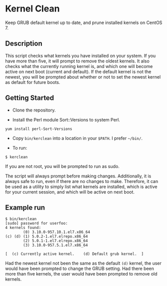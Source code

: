 # Kernel Clean

Keep GRUB default kernel up to date, and prune installed kernels on CentOS 7.

## Description

This script checks what kernels you have installed on your system. If you have more than five, it will prompt to
remove the oldest kernels.  It also checks what the currently running kernel is, and which one will become
active on next boot (current and default).  If the default kernel is not the newest, you will be prompted
about whether or not to set the newest kernel as default for future boots.

## Getting Started

* Clone the repository.

* Install the Perl module Sort::Versions to system Perl.

```
yum install perl-Sort-Versions
```

* Copy `bin/kerclean` into a location in your `$PATH`. I prefer `~/bin/`.

* To run:

```
$ kerclean
```

If you are not root, you will be prompted to run as sudo.

The script will always prompt before making changes. Additionally, it is always safe to run, even
if there are no changes to make. Therefore, it can be used as a utility to simply list what
kernels are installed, which is active for your current session, and which will be active on
next boot.

## Example run

```
$ bin/kerclean
[sudo] password for userfoo:
4 kernels found:
        (0) 3.10.0-957.10.1.el7.x86_64
(c) (d) (1) 5.0.2-1.el7.elrepo.x86_64
        (2) 5.0.1-1.el7.elrepo.x86_64
        (3) 3.10.0-957.5.1.el7.x86_64

[  (c) Currently active kernel.    (d) Default grub kernel.  ]
```

Had the newest kernel not been the same as the default `(d)` kernel, the user would have been prompted to change
the GRUB setting.  Had there been more than five kernels, the user would have been prompted to remove old
kernels.
